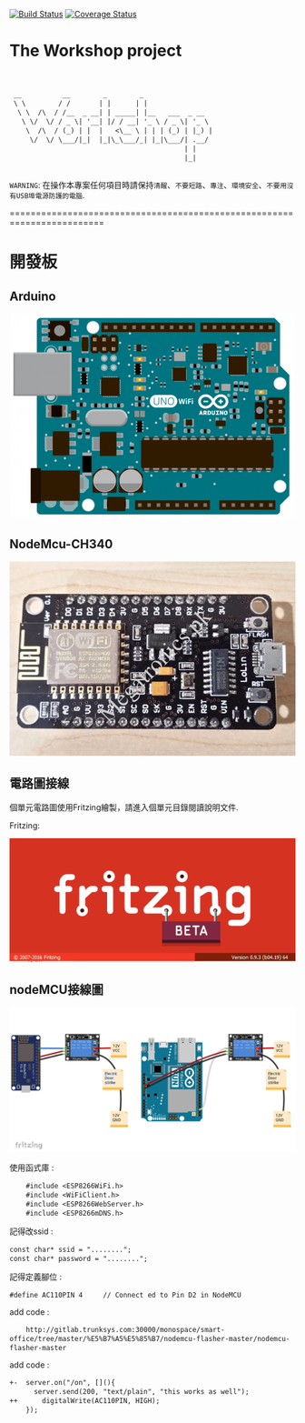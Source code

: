 [![Build Status](https://travis-ci.org//monospaceIOT//monospaceIOT.png?branch=master)](https://travis-ci.org//monospaceIOT//monospaceIOT) [![Coverage Status](https://coveralls.io/repos//monospaceIOT//monospaceIOT/badge.png?branch=master)](https://coveralls.io/r//monospaceIOT//monospaceIOT?branch=master)

The Workshop project
=======================

```


 __          __        _        _                 
 \ \        / /       | |      | |                
  \ \  /\  / /__  _ __| | _____| |__   ___  _ __  
   \ \/  \/ / _ \| '__| |/ / __| '_ \ / _ \| '_ \
    \  /\  / (_) | |  |   <\__ \ | | | (_) | |_) |
     \/  \/ \___/|_|  |_|\_\___/_| |_|\___/| .__/
                                           | |    
                                           |_|    


```




`WARNING`: 在操作本專案任何項目時請保持`清醒`、`不要短路`、`專注`、`環境安全`、`不要用沒有USB埠電源防護的電腦`.



========================================================================







# 開發板

Arduino
-----------------

<p align="center">
  <img src="/img/arduino-uno.png" alt="Arduino NUO"/>
</p>



NodeMcu-CH340
-----------------

<p align="center">
  <img src="/img/ESP8266CH340.jpg" alt="CH340"/>
</p>



電路圖接線
----------------

個單元電路圖使用Fritzing繪製，請進入個單元目錄閱讀說明文件.


 Fritzing:

<p align="center">
  <img src="/img/Fritzing.PNG" alt="Fritzing"/>
</p>


nodeMCU接線圖
-----------------
<p align="center">
      <img src="img/smartplug.png" alt="CH340"/>
</p>


使用函式庫 :

        #include <ESP8266WiFi.h>
        #include <WiFiClient.h>
        #include <ESP8266WebServer.h>
        #include <ESP8266mDNS.h>

記得改ssid :

        
    const char* ssid = "........";
    const char* password = "........";

記得定義腳位 :

        
    #define AC110PIN 4     // Connect ed to Pin D2 in NodeMCU





add code :

        http://gitlab.trunksys.com:30000/monospace/smart-office/tree/master/%E5%B7%A5%E5%85%B7/nodemcu-flasher-master/nodemcu-flasher-master


add code :

    +-  server.on("/on", [](){
          server.send(200, "text/plain", "this works as well");
    ++      digitalWrite(AC110PIN, HIGH);
        });
      



